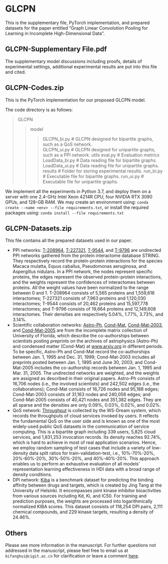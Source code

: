 # GLCPN
This is the supplementary file, PyTorch implementation, and prepared datasets for the paper entitled “Graph Linear Convolution Pooling for Learning in Incomplete High-Dimensional Data”. 

## GLCPN-Supplementary File.pdf
The supplementary model discussions including proofs, details of experimental settings, additional experimental results are put into this file and cited.

## GLCPN-Codes.zip
This is the PyTorch implementation for our proposed GLCPN model.

The code directory is as follows:
>GLCPN
>>model
>>>GLCPN_bi.py # GLCPN designed for bipartite graphs, such as a QoS network.  
>>>GLCPN_ui.py # GLCPN designed for unipartite graphs, such as a PPI network. 
>>utils
>>>eval.py # Evaluation metrics
>>>LoadData_bi.py # Data reading file for bipartite graphs.
>>>LoadData_ui.py # Data reading file for unipartite graphs.
>>results # Folder for storing experimental results.
>run_bi.py # Executable file for bipartite graphs.
>run_ui.py # Executable file for unipartite graphs.

We implement all the experiments in Python 3.7, and deploy them on a server with one 2.4-GHz Intel Xeon 4214R CPU, four NVIDIA RTX 3090 GPUs, and 128-GB RAM. 
We may create an environment using: `conda create --name <env> --file requirements.txt`, or install the required packages using: `conda install --file requirements.txt`



## GLCPN-Datasets.zip
This file contains all the prepared datasets used in our paper. 

- PPI networks: [T-208964](https://version-12-0.string-db.org/organism/208964), [T-227321](https://version-12-0.string-db.org/organism/227321), [T-9544](https://version-12-0.string-db.org/organism/9544), and [T-9796](https://version-12-0.string-db.org/organism/9796) are undirected PPI networks gathered from the protein interactome database STRING. They respectively record the protein-protein interactions for the species Macaca mulatta, Equus caballus, Pseudomonas aeruginosa, and Aspergillus nidulans. In a PPI network, the nodes represent specific proteins, the edges represent the observed protein-protein interactions, and the weights represent the confidences of interactomes between proteins. All the weight values have been normalized to the range between 0 and 1. T-208964 consists of 5,565 proteins and 1,559,616 interactomes; T-227321 consists of 7,963 proteins and 1,120,030 interactomes; T-9544 consists of 20,462 proteins and 15,597,778 interactomes; and T-9796 consists of 19,664 proteins and 12,149,608 interactomes. Their densities are respectively 5.04%, 1.77%, 3.73%, and 3.14%.
- Scientific collaboration networks: [Astro-Ph](https://sparse.tamu.edu/Newman/astro-ph), [Cond-Mat](https://sparse.tamu.edu/Newman/cond-mat), [Cond-Mat-2003](https://sparse.tamu.edu/Newman/cond-mat-2003), and [Cond-Mat-2005](https://sparse.tamu.edu/Newman/cond-mat-2005) are from the incomplete matrix collection of University of Florida, which describe the co-authorships between scientists posting preprints on the archives of astrophysics (Astro-Ph) and condensed matter (Cond-Mat) at www.arxiv.org in different periods. To be specific, Astro-Ph and Cond-Mat record the co-authorships between Jan. 1, 1995 and Dec. 31, 1999; Cond-Mat-2003 includes all preprints posted between Jan. 1, 1995 and June 30, 2003; and Cond-Mat-2005 includes the co-authorship records between Jan. 1, 1995 and Mar. 31, 2005. The undirected networks are weighted, and the weights are assigned as described in their original papers. Astro-Ph consists of 16,706 nodes (i.e., the involved scientists) and 242,502 edges (i.e., the collaborations); Cond-Mat consists of 16,726 nodes and 95,188 edges; Cond-Mat-2003 consists of 31,163 nodes and 240,058 edges; and Cond-Mat-2005 consists of 40,421 nodes and 351,382 edges. They are all sparse and the densities are only 0.09%, 0.03%, 0.02%, and 0.02%.
- QoS network: [Throughput](https://wsdream.github.io/dataset/wsdream_dataset1.html) is collected by the WS-Dream system, which records the throughputs of cloud services invoked by users. It reflects the fundamental QoS on the user side and is known as one of the most widely-used public QoS datasets in the communication of service computing. This is a bipartite graph including 339 users, 5,825 cloud services, and 1,831,253 invocation records. Its density reaches 92.74%, which is hard to achieve in most of real application scenarios. Hence, we employ random sampling of test cases that include a variety of low-density data split ratios for train-validation-test, i.e., 10%-70%-20%, 20%-60%-20%, 30%-50%-20%, and 40%-40%-20%. This approach enables us to perform an exhaustive evaluation of all models’ representation learning effectiveness in HDI data with a broad range of density conditions.
- DPI network: [Kiba](https://researchportal.helsinki.fi/en/datasets/kiba-a-benchmark-dataset-for-drug-target-prediction) is a benchmark dataset for predicting the binding affinity between drugs and targets, which is created by Jing Tang at the University of Helsinki. It encompasses joint kinase inhibitor bioactivities from various sources including Kd, Ki, and IC50. For training and prediction purposes, the weights are processed into logarithmically normalized KIBA scores. This dataset consists of 118,254 DPI pairs, 2,111 chemical compounds, and 229 kinase targets, resulting a density of 24.46%.

## Others
Please see more information in the manuscript. For further questions not addressed in the manuscript, please feel free to email us at `bifanghui@cigit.ac.cn` for clarification or leave a comment [here](https://github.com/Oak-B/GLCPN/issues).
